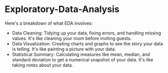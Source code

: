 # Exploratory-Data-Analysis
Here's a breakdown of what EDA involves:

- Data Cleaning: Tidying up your data, fixing errors, and handling missing values. It's like cleaning your room before inviting guests.
- Data Visualization: Creating charts and graphs to see the story your data is telling. It's like painting a picture with your data.
- Statistical Summary: Calculating measures like mean, median, and standard deviation to get a numerical snapshot of your data. It's like taking notes about your data.
